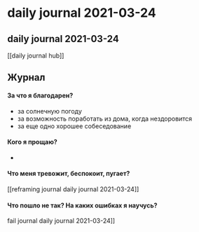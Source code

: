 # daily journal 2021-03-24

## daily journal 2021-03-24
[[daily journal hub]]


## Журнал
#### За что я благодарен?
- за солнечную погоду
- за возможность поработать из дома, когда нездоровится
- за еще одно хорошее собеседование

#### Кого я прощаю?
- 

#### Что меня тревожит, беспокоит, пугает?
[[reframing journal daily journal 2021-03-24]]


#### Что пошло не так? На каких ошибках я научусь?
fail journal daily journal 2021-03-24]]


